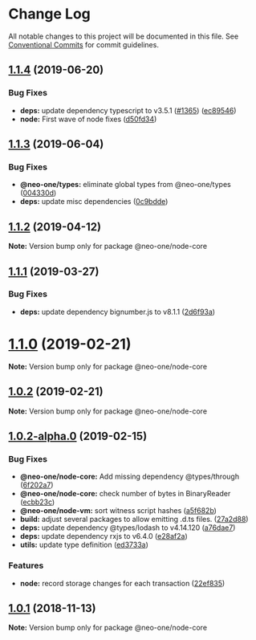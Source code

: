 # Change Log

All notable changes to this project will be documented in this file.
See [Conventional Commits](https://conventionalcommits.org) for commit guidelines.

## [1.1.4](https://github.com/neo-one-suite/neo-one/compare/@neo-one/node-core@1.1.3...@neo-one/node-core@1.1.4) (2019-06-20)


### Bug Fixes

* **deps:** update dependency typescript to v3.5.1 ([#1365](https://github.com/neo-one-suite/neo-one/issues/1365)) ([ec89546](https://github.com/neo-one-suite/neo-one/commit/ec89546))
* **node:** First wave of node fixes ([d50fd34](https://github.com/neo-one-suite/neo-one/commit/d50fd34))





## [1.1.3](https://github.com/neo-one-suite/neo-one/compare/@neo-one/node-core@1.1.2...@neo-one/node-core@1.1.3) (2019-06-04)


### Bug Fixes

* **@neo-one/types:** eliminate global types from @neo-one/types ([004330d](https://github.com/neo-one-suite/neo-one/commit/004330d))
* **deps:** update misc dependencies ([0c9bdde](https://github.com/neo-one-suite/neo-one/commit/0c9bdde))





## [1.1.2](https://github.com/neo-one-suite/neo-one/compare/@neo-one/node-core@1.1.1...@neo-one/node-core@1.1.2) (2019-04-12)

**Note:** Version bump only for package @neo-one/node-core





## [1.1.1](https://github.com/neo-one-suite/neo-one/compare/@neo-one/node-core@1.1.0...@neo-one/node-core@1.1.1) (2019-03-27)


### Bug Fixes

* **deps:** update dependency bignumber.js to v8.1.1 ([2d6f93a](https://github.com/neo-one-suite/neo-one/commit/2d6f93a))





# [1.1.0](https://github.com/neo-one-suite/neo-one/compare/@neo-one/node-core@1.0.2...@neo-one/node-core@1.1.0) (2019-02-21)

**Note:** Version bump only for package @neo-one/node-core





## [1.0.2](https://github.com/neo-one-suite/neo-one/compare/@neo-one/node-core@1.0.2-alpha.0...@neo-one/node-core@1.0.2) (2019-02-21)

**Note:** Version bump only for package @neo-one/node-core





## [1.0.2-alpha.0](https://github.com/neo-one-suite/neo-one/compare/@neo-one/node-core@1.0.1...@neo-one/node-core@1.0.2-alpha.0) (2019-02-15)


### Bug Fixes

* **@neo-one/node-core:** Add missing dependency @types/through ([6f202a7](https://github.com/neo-one-suite/neo-one/commit/6f202a7))
* **@neo-one/node-core:** check number of bytes in BinaryReader ([ecbb23c](https://github.com/neo-one-suite/neo-one/commit/ecbb23c))
* **@neo-one/node-vm:** sort witness script hashes ([a5f682b](https://github.com/neo-one-suite/neo-one/commit/a5f682b))
* **build:** adjust several packages to allow emitting .d.ts files. ([27a2d88](https://github.com/neo-one-suite/neo-one/commit/27a2d88))
* **deps:** update dependency @types/lodash to v4.14.120 ([a76dae7](https://github.com/neo-one-suite/neo-one/commit/a76dae7))
* **deps:** update dependency rxjs to v6.4.0 ([e28af2a](https://github.com/neo-one-suite/neo-one/commit/e28af2a))
* **utils:** update type definition ([ed3733a](https://github.com/neo-one-suite/neo-one/commit/ed3733a))


### Features

* **node:** record storage changes for each transaction ([22ef835](https://github.com/neo-one-suite/neo-one/commit/22ef835))





## [1.0.1](https://github.com/neo-one-suite/neo-one/compare/@neo-one/node-core@1.0.0...@neo-one/node-core@1.0.1) (2018-11-13)

**Note:** Version bump only for package @neo-one/node-core
